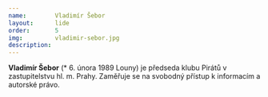 ```yaml
---
name:        Vladimír Šebor
layout:      lide
order:       5
img:         vladimir-sebor.jpg
description: 
---
```


**Vladimír Šebor** (* 6. února 1989 Louny) je předseda klubu Pirátů v zastupitelstvu hl. m. Prahy. Zaměřuje se na svobodný přístup k informacím a autorské právo.
